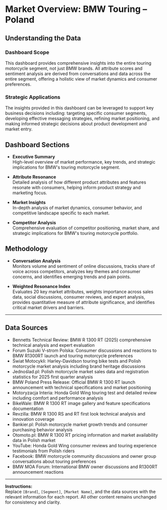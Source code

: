 # Market Overview: BMW Touring – Poland

## Understanding the Data

### Dashboard Scope
This dashboard provides comprehensive insights into the entire touring motorcycle segment, not just BMW brands. All attribute scores and sentiment analysis are derived from conversations and data across the entire segment, offering a holistic view of market dynamics and consumer preferences.

### Strategic Applications
The insights provided in this dashboard can be leveraged to support key business decisions including: targeting specific consumer segments, developing effective messaging strategies, refining market positioning, and making informed strategic decisions about product development and market entry.

## Dashboard Sections

- **Executive Summary**  
  High-level overview of market performance, key trends, and strategic implications for BMW's touring motorcycle segment.

- **Attribute Resonance**  
  Detailed analysis of how different product attributes and features resonate with consumers, helping inform product strategy and marketing focus.

- **Market Insights**  
  In-depth analysis of market dynamics, consumer behavior, and competitive landscape specific to each market.

- **Competitor Analysis**  
  Comprehensive evaluation of competitor positioning, market share, and strategic implications for BMW's touring motorcycle portfolio.

## Methodology

- **Conversation Analysis**  
  Monitors volume and sentiment of online discussions, tracks share of voice across competitors, analyzes key themes and consumer concerns, and identifies emerging trends and pain points.

- **Weighted Resonance Index**  
  Evaluates 20 key market attributes, weights importance across sales data, social discussions, consumer reviews, and expert analysis, provides quantitative measure of attribute significance, and identifies critical market drivers and barriers.

---

## Data Sources

- Bennetts Technical Review: BMW R 1300 RT (2025) comprehensive technical analysis and expert evaluation
- Forum Suzuki V-strom Polska: Consumer discussions and reactions to BMW R1300RT launch and touring motorcycle preferences
- Świat Motocykli: Harley-Davidson touring bike tests and Polish motorcycle market analysis including brand heritage discussions
- Jednoślad.pl: Polish motorcycle market sales data and registration statistics for 2025 first quarter analysis
- BMW Poland Press Release: Official BMW R 1300 RT launch announcement with technical specifications and market positioning
- Motoryzacja Interia: Honda Gold Wing touring test and detailed review including comfort and performance analysis
- BikeWale: BMW R 1300 RT image gallery and feature specifications documentation
- Revzilla: BMW R 1300 RS and RT first look technical analysis and innovation coverage
- Bankier.pl: Polish motorcycle market growth trends and consumer purchasing behavior analysis
- Otomoto.pl: BMW R 1300 RT pricing information and market availability data in Polish market
- YouTube: Honda Gold Wing consumer reviews and touring experience testimonials from Polish riders
- Facebook: BMW motorcycle community discussions and owner group conversations about touring preferences
- BMW MOA Forum: International BMW owner discussions and R1300RT announcement reactions

---

**Instructions:**  
Replace `[Brand]`, `[Segment]`, `[Market Name]`, and the data sources with the relevant information for each report. All other content remains unchanged for consistency and clarity.